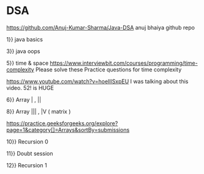# DSA

https://github.com/Anuj-Kumar-Sharma/Java-DSA   anuj bhaiya github repo

1}} java basics

3}} java oops 

5}} time & space 
https://www.interviewbit.com/courses/programming/time-complexity  Please solve these Practice questions for time complexity

https://www.youtube.com/watch?v=hoeIllSxpEU     I was talking about this video. 52! is HUGE

6}} Array | ,  ||  

8}} Array ||| , |V ( matrix )

https://practice.geeksforgeeks.org/explore?page=1&category[]=Arrays&sortBy=submissions

10}} Recursion 0

11}} Doubt session

12}} Recursion 1
